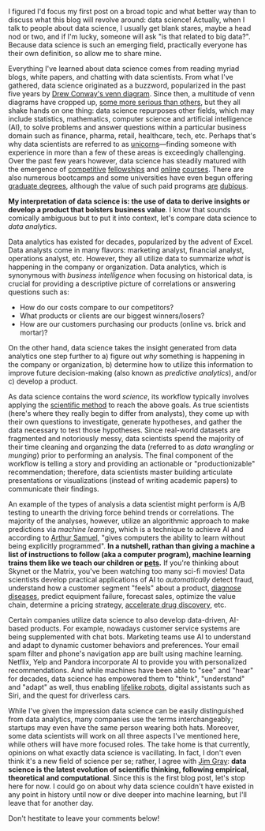 I figured I'd focus my first post on a broad topic and what better way than to discuss what this blog will revolve around: data science! Actually, when I talk to people about data science, I usually get blank stares, maybe a head nod or two, and if I'm lucky, someone will ask "is that related to big data?". Because data science is such an emerging field, practically everyone has their own definition, so allow me to share mine.
<!-- TEASER_END -->

Everything I've learned about data science comes from reading myriad blogs, white papers, and chatting with data scientists. From what I've gathered, data science originated as a buzzword, popularized in the past five years by [Drew Conway's venn diagram](http://drewconway.com/zia/2013/3/26/the-data-science-venn-diagram). Since then, a multitude of venn diagrams have cropped up, [some more serious than others](http://joelgrus.com/2013/06/09/post-prism-data-science-venn-diagram), but they all shake hands on one thing: data science repurposes other fields, which may include statistics, mathematics, computer science and artificial intelligence (AI), to solve problems and answer questions within a particular business domain such as finance, pharma, retail, healthcare, tech, etc. Perhaps that's why data scientists are referred to as [unicorns](http://www.forbes.com/sites/theopriestley/2015/07/01/chasing-big-data-and-the-data-scientist-unicorn/#2529a3693bdb)&mdash;finding someone with experience in more than a few of these areas is exceedingly challenging. Over the past few years however, data science has steadily matured with the emergence of [competitive](https://www.thedataincubator.com) [fellowships](http://insightdatascience.com) and [online](https://www.coursera.org/browse/data-science) [courses](https://www.udacity.com/courses/data-science). There are also numerous bootcamps and some universities have even begun offering [graduate degrees](https://datascience.berkeley.edu), although the value of such paid programs [are](https://www.reddit.com/r/datascience/comments/49ju3p/data_science_bootcamp_worth_going_into_debt_for/) [dubious](https://www.linkedin.com/pulse/why-i-left-my-masters-program-charles-pensig-1).

**My interpretation of data science is: the use of data to derive insights or develop a product that bolsters business value**. I know that sounds comically ambiguous but to put it into context, let's compare data science to *data analytics*.

Data analytics has existed for decades, popularized by the advent of Excel. Data analysts come in many flavors: marketing analyst, financial analyst, operations analyst, etc. However, they all utilize data to summarize *what* is happening in the company or organization. Data analytics, which is synonymous with *business intelligence* when focusing on historical data, is crucial for providing a descriptive picture of correlations or answering questions such as:

- How do our costs compare to our competitors? 
- What products or clients are our biggest winners/losers?
- How are our customers purchasing our products (online vs. brick and mortar)? 

On the other hand, data science takes the insight generated from data analytics one step further to a) figure out *why* something is happening in the company or organization, b) determine how to utilize this information to improve future decision-making (also known as *predictive analytics*), and/or c) develop a product. 

As data science contains the word *science*, its workflow typically involves applying the [scientific method](https://www.khanacademy.org/science/biology/intro-to-biology/science-of-biology/a/the-science-of-biology) to reach the above goals. As true scientists (here's where they really begin to differ from analysts), they come up with their own questions to investigate, generate hypotheses, and gather the data necessary to test those hypotheses. Since real-world datasets are fragmented and notoriously messy, data scientists spend the majority of their time cleaning and organzing the data (referred to as *data wrangling* or *munging*) prior to performing an analysis. The final component of the workflow is telling a story and providing an actionable or "productionizable" recommendation; therefore, data scientists master building articulate presentations or visualizations (instead of writing academic papers) to communicate their findings.

An example of the types of analysis a data scientist might perform is A/B testing to unearth the driving force behind trends or correlations. The majority of the analyses, however, utilize an algorithmic approach to make predictions via *machine learning*, which is a technique to achieve AI and according to [Arthur Samuel](http://domino.research.ibm.com/tchjr/journalindex.nsf/600cc5649e2871db852568150060213c/3d602ed510e01ee985256bfa0067fb65!OpenDocument), "gives computers the ability to learn without being explicitly programmed". **In a nutshell, rathan than giving a machine a list of instructions to follow (aka a computer program), machine learning trains them like we teach our children or [pets](https://www.wired.com/2016/05/the-end-of-code).** If you're thinking about Skynet or the Matrix, you've been watching too many sci-fi movies! Data scientists develop practical applications of AI to *automatically* detect fraud, understand how a customer segment "feels" about a product, [diagnose](https://blog.insightdatascience.com/head-over-heels-detecting-parkinsons-disease-from-accelerometer-data-b36aa46e320b#.gymp0w30k) [diseases](http://www.slate.com/articles/health_and_science/ucsc2015/2015/04/decoding_and_defeating_cancer_with_data_science.html), predict equipment failure, forecast sales, optimize the value chain, determine a pricing strategy, [accelerate drug discovery](http://www.huffingtonpost.com/adi-gaskell/using-machine-learning-to_b_12049046.html), etc.

Certain companies utilize data science to also develop data-driven, AI-based products. For example, nowadays customer service systems are being supplemented with chat bots. Marketing teams use AI to understand and adapt to dynamic customer behaviors and preferences. Your email spam filter and phone's navigation app are built using machine learning. Netflix, Yelp and Pandora incorporate AI to provide you with personalized recommendations. And while machines have been able to "see" and "hear" for decades, data science has empowered them to "think", "understand" and "adapt" as well, thus enabling [lifelike robots](https://www.youtube.com/watch?v=rVlhMGQgDkY&t=2s), digital assistants such as Siri, and the quest for driverless cars.

While I've given the impression data science can be easily distinguished from data analytics, many companies use the terms interchangeably; startups may even have the same person wearing both hats. Moreover, some data scientists will work on all three aspects I've mentioned here, while others will have more focused roles. The take home is that currently, opinions on what exactly data science is vacillating. In fact, I don't even think it's a new field of science per se; rather, I agree with [Jim Gray](https://www.amazon.com/Fourth-Paradigm-Data-Intensive-Scientific-Discovery/dp/0982544200): **data science is the latest evolution of scientific thinking, following empirical, theoretical and computational**. Since this is the first blog post, let's stop here for now. I could go on about why data science couldn't have existed in any point in history until now or dive deeper into machine learning, but I'll leave that for another day. 

Don't hestitate to leave your comments below!